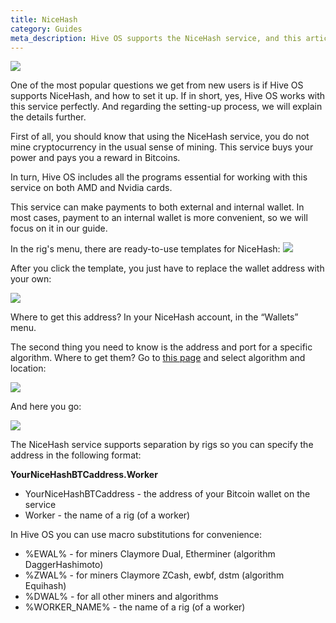 ```yaml
---
title: NiceHash
category: Guides
meta_description: Hive OS supports the NiceHash service, and this article will tell you how to set it up.
---
```


<img src="https://lbd.hiveos.farm/kbase/images/forum/1fs7ux2lalf8.png">

One of the most popular questions we get from new users is if Hive OS supports NiceHash, and how to set it up.
If in short, yes, Hive OS works with this service perfectly.
And regarding the setting-up process, we will explain the details further.

First of all, you should know that using the NiceHash service, you do not mine cryptocurrency in the usual sense of mining. This service buys your power and pays you a reward in Bitcoins.

In turn, Hive OS includes all the programs essential for working with this service on both AMD and Nvidia cards.

This service can make payments to both external and internal wallet. In most cases, payment to an internal wallet is more convenient, so we will focus on it in our guide.

In the rig's menu, there are ready-to-use templates for NiceHash:
<img src="https://lbd.hiveos.farm/kbase/images/forum/iq1dhcc4nq6u.png">

After you click the template, you just have to replace the wallet address with your own:

<img src="https://lbd.hiveos.farm/kbase/images/forum/6n0vbcqy513e.png" />

Where to get this address? In your NiceHash account, in the “Wallets” menu.

The second thing you need to know is the address and port for a specific algorithm.
Where to get them? Go to [this page](https://www.nicehash.com/stratum-generator) and select algorithm and location:

<img src="https://lbd.hiveos.farm/kbase/images/nice/Screenshot_15.png" />

And here you go:

<img src="https://lbd.hiveos.farm/kbase/images/nice/Screenshot_16.png" />

The NiceHash service supports separation by rigs so you can specify the address in the following format:

**YourNiceHashBTCaddress.Worker**

- YourNiceHashBTCaddress - the address of your Bitcoin wallet on the service
- Worker - the name of a rig (of a worker)

In Hive OS you can use macro substitutions for convenience:
- %EWAL% - for miners Claymore Dual, Etherminer (algorithm DaggerHashimoto)
- %ZWAL% - for miners Claymore ZCash, ewbf, dstm (algorithm Equihash)
- %DWAL% - for all other miners and algorithms
- %WORKER_NAME% - the name of a rig (of a worker)
